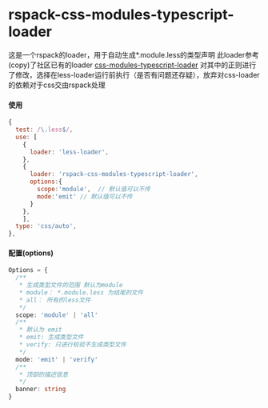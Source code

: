 # rspack-css-modules-typescript-loader
这是一个rspack的loader，用于自动生成*.module.less的类型声明
此loader参考(copy)了社区已有的loader [css-modules-typescript-loader](https://github.com/seek-oss/css-modules-typescript-loader)
对其中的正则进行了修改，选择在less-loader运行前执行（是否有问题还存疑），放弃对css-loader的依赖对于css交由rspack处理

#### 使用

```js
{
  test: /\.less$/,
  use: [
    {
      loader: 'less-loader',
    },
    {
      loader: 'rspack-css-modules-typescript-loader',
      options:{
        scope:'module',  // 默认值可以不传
        mode:'emit' // 默认值可以不传
      }
    },
    ],
  type: 'css/auto',
},
```

#### 配置(options)
```ts
Options = {
  /**
   * 生成类型文件的范围 默认为module
   * module： *.module.less 为结尾的文件
   * all： 所有的less文件
   */
  scope: 'module' | 'all'
  /**
   * 默认为 emit
   * emit: 生成类型文件
   * verify: 只进行校验不生成类型文件
   */
  mode: 'emit' | 'verify'
  /**
   * 顶部的描述信息
   */
  banner: string
}
```
